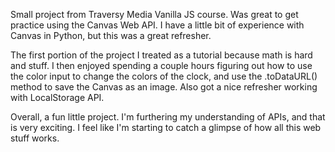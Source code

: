 Small project from Traversy Media Vanilla JS course. Was great to get practice using the Canvas Web API. I have a little bit of experience with Canvas in Python, but this was a great refresher. 

The first portion of the project I treated as a tutorial because math is hard and stuff. I then enjoyed spending a couple hours figuring out how to use the color input to change the colors of the clock, and use the .toDataURL() method to save the Canvas as an image. Also got a nice refresher working with LocalStorage API. 

Overall, a fun little project. I'm furthering my understanding of APIs, and that is very exciting. I feel like I'm starting to catch a glimpse of how all this web stuff works. 
